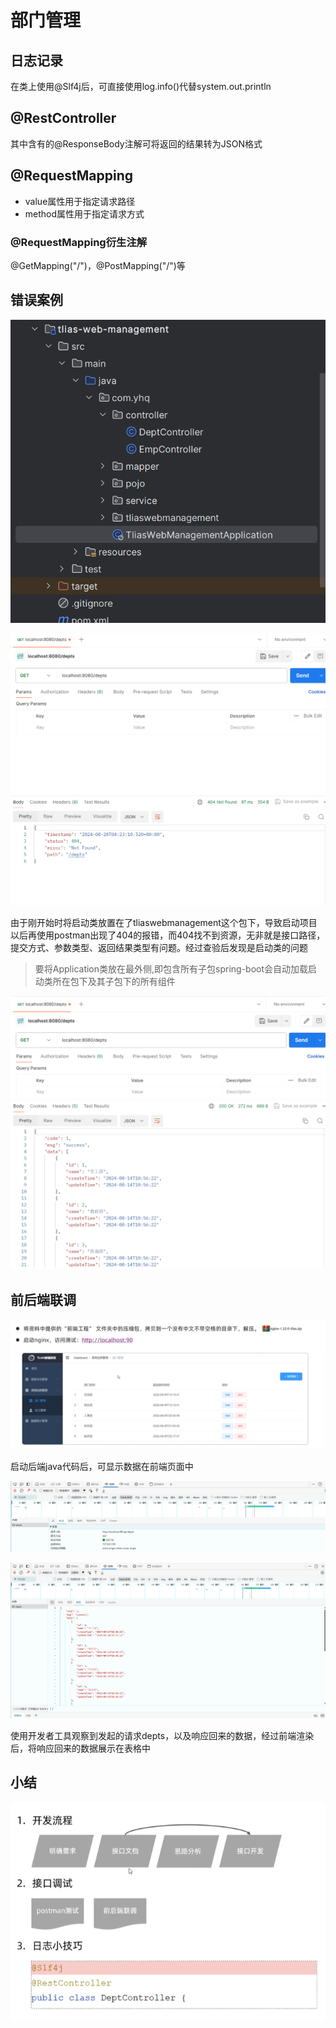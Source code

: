 # 部门管理

## 日志记录

在类上使用@Slf4j后，可直接使用log.info()代替system.out.println

## @RestController

其中含有的@ResponseBody注解可将返回的结果转为JSON格式

## @RequestMapping

* value属性用于指定请求路径
* method属性用于指定请求方式

### @RequestMapping衍生注解

@GetMapping("/")，@PostMapping("/")等

## 错误案例

![](images/2024-08-20-12-20-19.png)

![](images/2024-08-20-12-23-21.png)


由于刚开始时将启动类放置在了tliaswebmanagement这个包下，导致启动项目以后再使用postman出现了404的报错，而404找不到资源，无非就是接口路径，提交方式、参数类型、返回结果类型有问题。经过查验后发现是启动类的问题

>要将Application类放在最外侧,即包含所有子包spring-boot会自动加载启动类所在包下及其子包下的所有组件

![](images/2024-08-20-12-23-54.png)

## 前后端联调

![](images/2024-08-21-15-58-58.png)

启动后端java代码后，可显示数据在前端页面中

![](images/2024-08-21-16-54-48.png)

![](images/2024-08-21-16-58-34.png)

使用开发者工具观察到发起的请求depts，以及响应回来的数据，经过前端渲染后，将响应回来的数据展示在表格中

## 小结

![](images/2024-08-21-17-08-52.png)


